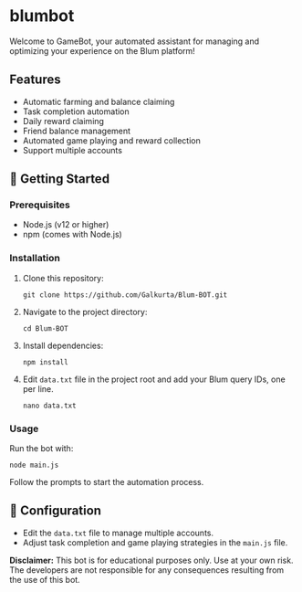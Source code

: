 #  blumbot

Welcome to GameBot, your automated assistant for managing and optimizing your experience on the Blum platform!

##  Features

-  Automatic farming and balance claiming
-  Task completion automation
-  Daily reward claiming
-  Friend balance management
-  Automated game playing and reward collection
-  Support multiple accounts

## 🚀 Getting Started

### Prerequisites

- Node.js (v12 or higher)
- npm (comes with Node.js)

### Installation

1. Clone this repository:

   ```
   git clone https://github.com/Galkurta/Blum-BOT.git
   ```

2. Navigate to the project directory:

   ```
   cd Blum-BOT
   ```

3. Install dependencies:

   ```
   npm install
   ```

4. Edit `data.txt` file in the project root and add your Blum query IDs, one per line.

   ```
   nano data.txt
   ```

### Usage

Run the bot with:

```
node main.js
```

Follow the prompts to start the automation process.

## 📝 Configuration

- Edit the `data.txt` file to manage multiple accounts.
- Adjust task completion and game playing strategies in the `main.js` file.

**Disclaimer:** This bot is for educational purposes only. Use at your own risk. The developers are not responsible for any consequences resulting from the use of this bot.
